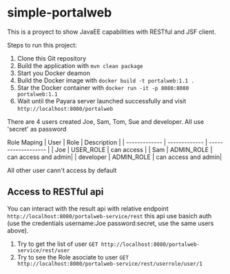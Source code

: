 # simple-portalweb
This is a proyect to show JavaEE capabilities with RESTful and JSF client.

Steps to run this project:

1. Clone this Git repository
2. Build the application with `mvn clean package`
3. Start you Docker deamon
4. Build the Docker image with `docker build -t portalweb:1.1 .`
5. Star the Docker container with `docker run -it -p 8080:8080 portalweb:1.1`
6. Wait until the Payara server launched successfully and visit `http://localhost:8080/portalweb`

There are 4 users created Joe, Sam, Tom, Sue and developer. All use 'secret' as password

Role Maping
|      User     |      Role     |  Description        |
| ------------- | ------------- | ------------------- |
| Joe           | USER_ROLE     | can access          |
| Sam           | ADMIN_ROLE    | can access and admin|
| developer     | ADMIN_ROLE    | can access and admin|


All other user cann't access by default


## Access to RESTful api
You can interact with the result api with relative endpoint `http://localhost:8080/portalweb-service/rest` this api use
basich auth (use the credentials username:Joe password:secret, use the same users above).

1. Try to get the list of user `GET http://localhost:8080/portalweb-service/rest/user`
2. Try to see the Role asociate to user `GET http://localhost:8080/portalweb-service/rest/userrole/user/1`
